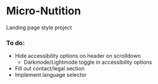 # Micro-Nutition
Landing page style project

### To do:
- Hide accessibility options on header on scrolldown
	- Darkmode/Lightmode toggle in accessibility options
- Fill out contact/legal section
- Implement language selector